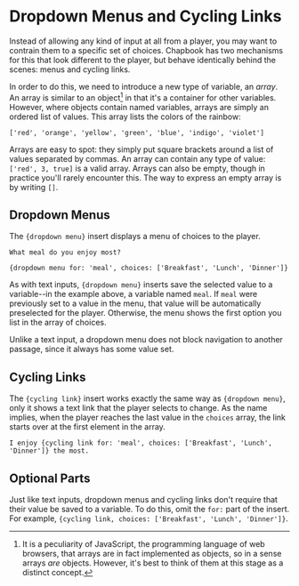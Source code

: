 # Dropdown Menus and Cycling Links

Instead of allowing any kind of input at all from a player, you may want to contrain them to a specific set of choices. Chapbook has two mechanisms for this that look different to the player, but behave identically behind the scenes: menus and cycling links.

In order to do this, we need to introduce a new type of variable, an _array_. An array is similar to an object[^1] in that it's a container for other variables. However, where objects contain named variables, arrays are simply an ordered list of values. This array lists the colors of the rainbow:

```
['red', 'orange', 'yellow', 'green', 'blue', 'indigo', 'violet']
```

Arrays are easy to spot: they simply put square brackets around a list of values separated by commas. An array can contain any type of value: `['red', 3, true]` is a valid array. Arrays can also be empty, though in practice you'll rarely encounter this. The way to express an empty array is by writing `[]`.

## Dropdown Menus

The `{dropdown menu}` insert displays a menu of choices to the player.

```
What meal do you enjoy most?

{dropdown menu for: 'meal', choices: ['Breakfast', 'Lunch', 'Dinner']}
```

As with text inputs, `{dropdown menu}` inserts save the selected value to a variable--in the example above, a variable named `meal`. If `meal` were previously set to a value in the menu, that value will be automatically preselected for the player. Otherwise, the menu shows the first option you list in the array of choices.

Unlike a text input, a dropdown menu does not block navigation to another passage, since it always has some value set.

## Cycling Links

The `{cycling link}` insert works exactly the same way as `{dropdown menu}`, only it shows a text link that the player selects to change. As the name implies, when the player reaches the last value in the `choices` array, the link starts over at the first element in the array.

```
I enjoy {cycling link for: 'meal', choices: ['Breakfast', 'Lunch', 'Dinner']} the most.
```

## Optional Parts

Just like text inputs, dropdown menus and cycling links don't require that their value be saved to a variable. To do this, omit the `for:` part of the insert. For example, `{cycling link, choices: ['Breakfast', 'Lunch', 'Dinner']}`.

[^1]: It is a peculiarity of JavaScript, the programming language of web browsers, that arrays are in fact implemented as objects, so in a sense arrays _are_ objects. However, it's best to think of them at this stage as a distinct concept.